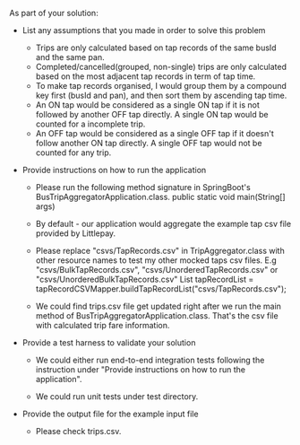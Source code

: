 As part of your solution:
- List any assumptions that you made in order to solve this problem
  * Trips are only calculated based on tap records of the same busId and the same pan.
  * Completed/cancelled(grouped, non-single) trips are only calculated based on the most adjacent tap records in term of tap time.
  * To make tap records organised, I would group them by a compound key first (busId and pan), and then sort them by ascending tap time.
  * An ON tap would be considered as a single ON tap if it is not followed by another OFF tap directly. A single ON tap would be counted for a incomplete trip.
  * An OFF tap would be considered as a single OFF tap if it doesn't follow another ON tap directly. A single OFF tap would not be counted for any trip.

- Provide instructions on how to run the application

  * Please run the following method signature in SpringBoot's BusTripAggregatorApplication.class.
      public static void main(String[] args)
    
  * By default - our application would aggregate the example tap csv file provided by Littlepay.
    
  * Please replace "csvs/TapRecords.csv" in TripAggregator.class with other resource names to test my other mocked taps csv files.
    E.g "csvs/BulkTapRecords.csv", "csvs/UnorderedTapRecords.csv" or "csvs/UnorderedBulkTapRecords.csv"
    List<TapRecord> tapRecordList = tapRecordCSVMapper.buildTapRecordList("csvs/TapRecords.csv");

  * We could find trips.csv file get updated right after we run the main method of BusTripAggregatorApplication.class. That's the csv file with calculated trip fare information.
  
- Provide a test harness to validate your solution
  * We could either run end-to-end integration tests following the instruction under "Provide instructions on how to run the application".
 
  * We could run unit tests under test directory.

- Provide the output file for the example input file
  * Please check trips.csv.
